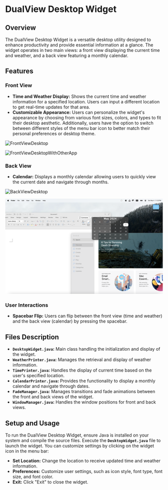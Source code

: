 # DualView Desktop Widget

## Overview

The DualView Desktop Widget is a versatile desktop utility designed to enhance productivity and provide essential information at a glance. The widget operates in two main views: a front view displaying the current time and weather, and a back view featuring a monthly calendar.


## Features

### Front View
- **Time and Weather Display:** Shows the current time and weather information for a specified location. Users can input a different location to get real-time updates for that area.
- **Customizable Appearance:** Users can personalize the widget's appearance by choosing from various font sizes, colors, and types to fit their desktop aesthetic. Additionally, users have the option to switch between different styles of the menu bar icon to better match their personal preferences or desktop theme.
  
![FrontViewDesktop](https://github.com/NYU-ZYJCS/Flip-Clock/blob/main/img/FrontViewDesktop.png)

![FrontViewDesktopWithOtherApp](https://github.com/NYU-ZYJCS/Flip-Clock/blob/main/img/FrontViewWithOtherApp.PNG)

### Back View
- **Calendar:** Displays a monthly calendar allowing users to quickly view the current date and navigate through months.
  
![BackViewDesktop](https://github.com/NYU-ZYJCS/Flip-Clock/blob/main/img/BackViewDesktop.png)

![BackViewWithOtherApp](https://github.com/NYU-ZYJCS/Flip-Clock/blob/main/img/BackViewWithOtherApp.png)

### User Interactions
- **Spacebar Flip:** Users can flip between the front view (time and weather) and the back view (calendar) by pressing the spacebar.

## Files Description

- **`DesktopWidget.java`:** Main class handling the initialization and display of the widget.
- **`WeatherPrinter.java`:** Manages the retrieval and display of weather information.
- **`TimePrinter.java`:** Handles the display of current time based on the user's specified location.
- **`CalendarPrinter.java`:** Provides the functionality to display a monthly calendar and navigate through dates.
- **`FadeManager.java`:** Manages transitions and fade animations between the front and back views of the widget.
- **`WindowManager.java`:** Handles the window positions for front and back views.

## Setup and Usage

To run the DualView Desktop Widget, ensure Java is installed on your system and compile the source files. Execute the **`DesktopWidget.java`** file to launch the widget. You can customize settings by clicking on the widget icon in the menu bar:

- **Set Location:** Change the location to receive updated time and weather information.
- **Preferences:** Customize user settings, such as icon style, font type, font size, and font color.
- **Exit:** Click "Exit" to close the widget.
